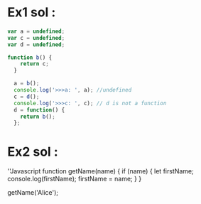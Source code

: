 # Ex1 sol :

```Javascript
var a = undefined;
var c = undefined;
var d = undefined;

function b() {
    return c;
  }

  a = b();
  console.log('>>>a: ', a); //undefined
  c = d();
  console.log('>>>c: ', c); // d is not a function
  d = function() {
    return b();
  };
  ```


# Ex2 sol :


''Javascript
  function getName(name) {
    if (name) {
        let firstName;
      console.log(firstName); 
       firstName = name;
    }
  }
 
  
  getName('Alice'); 

   ```